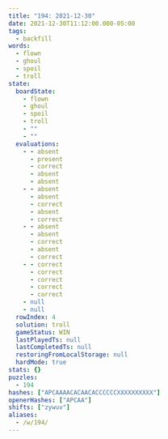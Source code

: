 ```yaml
---
title: "194: 2021-12-30"
date: 2021-12-30T11:12:00.000-05:00
tags:
  - backfill
words:
  - flown
  - ghoul
  - spoil
  - troll
state:
  boardState:
    - flown
    - ghoul
    - spoil
    - troll
    - ""
    - ""
  evaluations:
    - - absent
      - present
      - correct
      - absent
      - absent
    - - absent
      - absent
      - correct
      - absent
      - correct
    - - absent
      - absent
      - correct
      - absent
      - correct
    - - correct
      - correct
      - correct
      - correct
      - correct
    - null
    - null
  rowIndex: 4
  solution: troll
  gameStatus: WIN
  lastPlayedTs: null
  lastCompletedTs: null
  restoringFromLocalStorage: null
  hardMode: true
stats: {}
puzzles:
  - 194
hashes: ["APCAAAACACAACACCCCCCXXXXXXXXXX"]
openerHashes: ["APCAA"]
shifts: ["zywuv"]
aliases:
  - /w/194/
---
```

<!-- more -->
